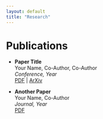 ```yaml
---
layout: default
title: "Research"
---
```


# Publications

- **Paper Title**  
  Your Name, Co-Author, Co-Author  
  *Conference, Year*  
  [PDF](#) | [ArXiv](#)

- **Another Paper**  
  Your Name, Co-Author  
  *Journal, Year*  
  [PDF](#)
